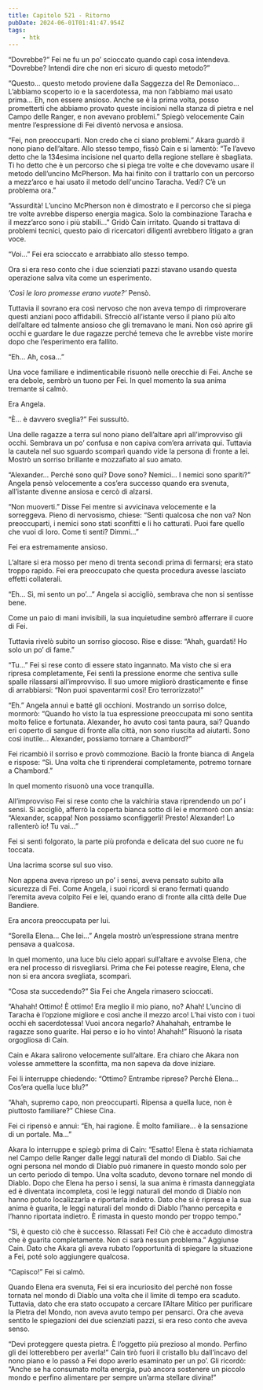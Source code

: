 ```yaml
---
title: Capitolo 521 - Ritorno
pubDate: 2024-06-01T01:41:47.954Z
tags:
    - htk
---
```


“Dovrebbe?” Fei ne fu un po’ scioccato quando capì cosa intendeva. “Dovrebbe? Intendi dire che non eri sicuro di questo metodo?”

“Questo… questo metodo proviene dalla Saggezza del Re Demoniaco… L’abbiamo scoperto io e la sacerdotessa, ma non l’abbiamo mai usato prima… Eh, non essere ansioso. Anche se è la prima volta, posso prometterti che abbiamo provato queste incisioni nella stanza di pietra e nel Campo delle Ranger, e non avevano problemi.” Spiegò velocemente Cain mentre l’espressione di Fei diventò nervosa e ansiosa.

“Fei, non preoccuparti. Non credo che ci siano problemi.” Akara guardò il nono piano dell’altare. Allo stesso tempo, fissò Cain e si lamentò: “Te l’avevo detto che la 134esima incisione nel quarto della regione stellare è sbagliata. Ti ho detto che è un percorso che si piega tre volte e che dovevamo usare il metodo dell’uncino McPherson. Ma hai finito con il trattarlo con un percorso a mezz’arco e hai usato il metodo dell'uncino Taracha. Vedi? C’è un problema ora.”

“Assurdità! L’uncino McPherson non è dimostrato e il percorso che si piega tre volte avrebbe disperso energia magica. Solo la combinazione Taracha e il mezz’arco sono i più stabili…” Gridò Cain irritato. Quando si trattava di problemi tecnici, questo paio di ricercatori diligenti avrebbero litigato a gran voce.

“Voi…” Fei era scioccato e arrabbiato allo stesso tempo.

Ora si era reso conto che i due scienziati pazzi stavano usando questa operazione salva vita come un esperimento.

<em>’Così le loro promesse erano vuote?’</em> Pensò.

Tuttavia il sovrano era così nervoso che non aveva tempo di rimproverare questi anziani poco affidabili. Sfrecciò all’istante verso il piano più alto dell’altare ed talmente ansioso che gli tremavano le mani. Non osò aprire gli occhi e guardare le due ragazze perché temeva che le avrebbe viste morire dopo che l’esperimento era fallito.

“Eh… Ah, cosa…”

Una voce familiare e indimenticabile risuonò nelle orecchie di Fei. Anche se era debole, sembrò un tuono per Fei. In quel momento la sua anima tremante si calmò.

Era Angela.

“È… è davvero sveglia?” Fei sussultò.

Una delle ragazze a terra sul nono piano dell’altare aprì all’improvviso gli occhi. Sembrava un po’ confusa e non capiva com’era arrivata qui. Tuttavia la cautela nel suo sguardo scomparì quando vide la persona di fronte a lei. Mostrò un sorriso brillante e mozzafiato al suo amato.

“Alexander… Perché sono qui? Dove sono? Nemici… I nemici sono spariti?” Angela pensò velocemente a cos’era successo quando era svenuta, all’istante divenne ansiosa e cercò di alzarsi.

“Non muoverti.” Disse Fei mentre si avvicinava velocemente e la sorreggeva. Pieno di nervosismo, chiese: “Senti qualcosa che non va? Non preoccuparti, i nemici sono stati sconfitti e li ho catturati. Puoi fare quello che vuoi di loro. Come ti senti? Dimmi…”

Fei era estremamente ansioso.

L’altare si era mosso per meno di trenta secondi prima di fermarsi; era stato troppo rapido. Fei era preoccupato che questa procedura avesse lasciato effetti collaterali.

“Eh… Sì, mi sento un po’…” Angela si accigliò, sembrava che non si sentisse bene.

Come un paio di mani invisibili, la sua inquietudine sembrò afferrare il cuore di Fei.

Tuttavia rivelò subito un sorriso giocoso. Rise e disse: “Ahah, guardati! Ho solo un po’ di fame.”

“Tu…” Fei si rese conto di essere stato ingannato. Ma visto che si era ripresa completamente, Fei sentì la pressione enorme che sentiva sulle spalle rilassarsi all’improvviso. Il suo umore migliorò drasticamente e finse di arrabbiarsi: “Non puoi spaventarmi così! Ero terrorizzato!”

“Eh.” Angela annuì e batté gli occhioni. Mostrando un sorriso dolce, mormorò: “Quando ho visto la tua espressione preoccupata mi sono sentita molto felice e fortunata. Alexander, ho avuto così tanta paura, sai? Quando eri coperto di sangue di fronte alla città, non sono riuscita ad aiutarti. Sono così inutile… Alexander, possiamo tornare a Chambord?”

Fei ricambiò il sorriso e provò commozione. Baciò la fronte bianca di Angela e rispose: “Sì. Una volta che ti riprenderai completamente, potremo tornare a Chambord.”

In quel momento risuonò una voce tranquilla.

All’improvviso Fei si rese conto che la valchiria stava riprendendo un po’ i sensi. Si accigliò, afferrò la coperta bianca sotto di lei e mormorò con ansia: “Alexander, scappa! Non possiamo sconfiggerli! Presto! Alexander! Lo rallenterò io! Tu vai…”

Fei si sentì folgorato, la parte più profonda e delicata del suo cuore ne fu toccata.

Una lacrima scorse sul suo viso.

Non appena aveva ripreso un po’ i sensi, aveva pensato subito alla sicurezza di Fei. Come Angela, i suoi ricordi si erano fermati quando l’eremita aveva colpito Fei e lei, quando erano di fronte alla città delle Due Bandiere.

Era ancora preoccupata per lui.

“Sorella Elena… Che lei…” Angela mostrò un’espressione strana mentre pensava a qualcosa.

In quel momento, una luce blu cielo apparì sull’altare e avvolse Elena, che era nel processo di risvegliarsi. Prima che Fei potesse reagire, Elena, che non si era ancora svegliata, scomparì.

“Cosa sta succedendo?” Sia Fei che Angela rimasero scioccati.

“Ahahah! Ottimo! È ottimo! Era meglio il mio piano, no? Ahah! L’uncino di Taracha è l’opzione migliore e così anche il mezzo arco! L’hai visto con i tuoi occhi eh sacerdotessa! Vuoi ancora negarlo? Ahahahah, entrambe le ragazze sono guarite. Hai perso e io ho vinto! Ahahah!” Risuonò la risata orgogliosa di Cain.

Cain e Akara salirono velocemente sull’altare. Era chiaro che Akara non volesse ammettere la sconfitta, ma non sapeva da dove iniziare.

Fei li interruppe chiedendo: “Ottimo? Entrambe riprese? Perché Elena… Cos’era quella luce blu?”

“Ahah, supremo capo, non preoccuparti. Ripensa a quella luce, non è piuttosto familiare?” Chiese Cina.

Fei ci ripensò e annuì: “Eh, hai ragione. È molto familiare… è la sensazione di un portale. Ma…”

Akara lo interruppe e spiegò prima di Cain: “Esatto! Elena è stata richiamata nel Campo delle Ranger dalle leggi naturali del mondo di Diablo. Sai che ogni persona nel mondo di Diablo può rimanere in questo mondo solo per un certo periodo di tempo. Una volta scaduto, devono tornare nel mondo di Diablo. Dopo che Elena ha perso i sensi, la sua anima è rimasta danneggiata ed è diventata incompleta, così le leggi naturali del mondo di Diablo non hanno potuto localizzarla e riportarla indietro. Dato che si è ripresa e la sua anima è guarita, le leggi naturali del mondo di Diablo l’hanno percepita e l’hanno riportata indietro. È rimasta in questo mondo per troppo tempo.”

“Sì, è questo ciò che è successo. Rilassati Fei! Ciò che è accaduto dimostra che è guarita completamente. Non ci sarà nessun problema.” Aggiunse Cain. Dato che Akara gli aveva rubato l’opportunità di spiegare la situazione a Fei, poté solo aggiungere qualcosa.

“Capisco!” Fei si calmò.

Quando Elena era svenuta, Fei si era incuriosito del perché non fosse tornata nel mondo di Diablo una volta che il limite di tempo era scaduto. Tuttavia, dato che era stato occupato a cercare l’Altare Mitico per purificare la Pietra del Mondo, non aveva avuto tempo per pensarci. Ora che aveva sentito le spiegazioni dei due scienziati pazzi, si era reso conto che aveva senso.

“Devi proteggere questa pietra. È l’oggetto più prezioso al mondo. Perfino gli dei lotterebbero per averla!” Cain tirò fuori il cristallo blu dall’incavo del nono piano e lo passò a Fei dopo averlo esaminato per un po’. Gli ricordò: “Anche se ha consumato molta energia, può ancora sostenere un piccolo mondo e perfino alimentare per sempre un’arma stellare divina!”




